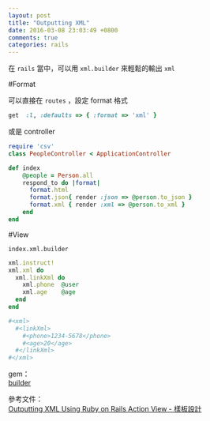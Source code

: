 ```yaml
---
layout: post
title: "Outputting XML"
date: 2016-03-08 23:03:49 +0800
comments: true
categories: rails
---
```


在 `rails` 當中，可以用 `xml.builder` 來輕鬆的輸出 `xml`

<!-- more -->

#Format

可以直接在 `routes` ，設定 format 格式

```ruby
get  :l, :defaults => { :format => 'xml' }
```

或是 controller

```ruby
require 'csv'
class PeopleController < ApplicationController

def index
    @people = Person.all
    respond_to do |format|
      format.html
      format.json{ render :json => @person.to_json }
      format.xml { render :xml => @person.to_xml }
    end
end
```

#View

`index.xml.builder`

```ruby
xml.instruct!
xml.xml do
  xml.linkXml do
    xml.phone  @user
    xml.age    @age
  end
end

#<xml>
  #<linkXml>
    #<phone>1234-5678</phone>
    #<age>20</age>
  #</linkXml>
#</xml>
```

gem：  
[builder](https://github.com/jimweirich/builder)

參考文件：  
[Outputting XML Using Ruby on Rails
](https://richonrails.com/articles/outputting-xml-using-ruby-on-rails)
[Action View - 樣板設計](https://ihower.tw/rails4/actionview.html)